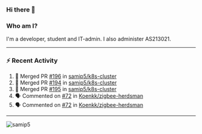 ### Hi there 👋

### Who am I?
I'm a developer, student and IT-admin. I also administer AS213021.

---
### :zap: Recent Activity
<!--START_SECTION:activity-->
1. 🎉 Merged PR [#196](https://github.com/samip5/k8s-cluster/pull/196) in [samip5/k8s-cluster](https://github.com/samip5/k8s-cluster)
2. 🎉 Merged PR [#194](https://github.com/samip5/k8s-cluster/pull/194) in [samip5/k8s-cluster](https://github.com/samip5/k8s-cluster)
3. 🎉 Merged PR [#195](https://github.com/samip5/k8s-cluster/pull/195) in [samip5/k8s-cluster](https://github.com/samip5/k8s-cluster)
4. 🗣 Commented on [#72](https://github.com/Koenkk/zigbee-herdsman/issues/72) in [Koenkk/zigbee-herdsman](https://github.com/Koenkk/zigbee-herdsman)
5. 🗣 Commented on [#72](https://github.com/Koenkk/zigbee-herdsman/issues/72) in [Koenkk/zigbee-herdsman](https://github.com/Koenkk/zigbee-herdsman)
<!--END_SECTION:activity-->
---

<img align="center" src="https://github-readme-stats.vercel.app/api?username=samip5&show_icons=true" alt="samip5" />

